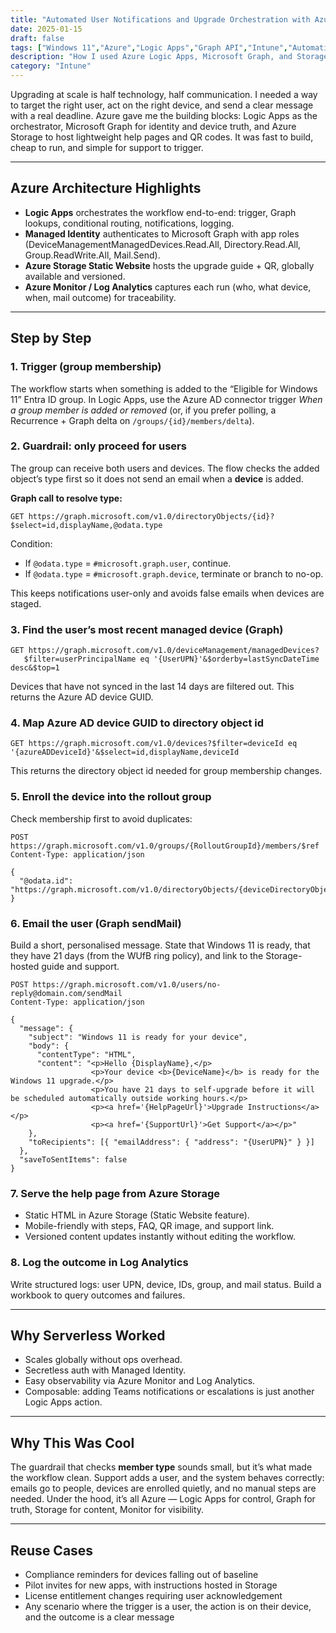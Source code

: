 ```yaml
---
title: "Automated User Notifications and Upgrade Orchestration with Azure Logic Apps and Graph API"
date: 2025-01-15
draft: false
tags: ["Windows 11","Azure","Logic Apps","Graph API","Intune","Automation","Storage","Serverless"]
description: "How I used Azure Logic Apps, Microsoft Graph, and Storage to automate Windows 11 user notifications, deliver self-service upgrade guides, and orchestrate the rollout across a global workforce."
category: "Intune"
---
```


Upgrading at scale is half technology, half communication. I needed a way to target the right user, act on the right device, and send a clear message with a real deadline. Azure gave me the building blocks: Logic Apps as the orchestrator, Microsoft Graph for identity and device truth, and Azure Storage to host lightweight help pages and QR codes. It was fast to build, cheap to run, and simple for support to trigger.

---

## Azure Architecture Highlights

- **Logic Apps** orchestrates the workflow end-to-end: trigger, Graph lookups, conditional routing, notifications, logging.  
- **Managed Identity** authenticates to Microsoft Graph with app roles (DeviceManagementManagedDevices.Read.All, Directory.Read.All, Group.ReadWrite.All, Mail.Send).  
- **Azure Storage Static Website** hosts the upgrade guide + QR, globally available and versioned.  
- **Azure Monitor / Log Analytics** captures each run (who, what device, when, mail outcome) for traceability.  

---

## Step by Step

### 1. Trigger (group membership)

The workflow starts when something is added to the “Eligible for Windows 11” Entra ID group. In Logic Apps, use the Azure AD connector trigger *When a group member is added or removed* (or, if you prefer polling, a Recurrence + Graph delta on `/groups/{id}/members/delta`).

### 2. Guardrail: only proceed for users

The group can receive both users and devices. The flow checks the added object’s type first so it does not send an email when a **device** is added.

**Graph call to resolve type:**

```http
GET https://graph.microsoft.com/v1.0/directoryObjects/{id}?$select=id,displayName,@odata.type
```

Condition:  
- If `@odata.type` = `#microsoft.graph.user`, continue.  
- If `@odata.type` = `#microsoft.graph.device`, terminate or branch to no-op.  

This keeps notifications user-only and avoids false emails when devices are staged.

### 3. Find the user’s most recent managed device (Graph)

```http
GET https://graph.microsoft.com/v1.0/deviceManagement/managedDevices?
   $filter=userPrincipalName eq '{UserUPN}'&$orderby=lastSyncDateTime desc&$top=1
```

Devices that have not synced in the last 14 days are filtered out. This returns the Azure AD device GUID.

### 4. Map Azure AD device GUID to directory object id

```http
GET https://graph.microsoft.com/v1.0/devices?$filter=deviceId eq '{azureADDeviceId}'&$select=id,displayName,deviceId
```

This returns the directory object id needed for group membership changes.

### 5. Enroll the device into the rollout group

Check membership first to avoid duplicates:

```http
POST https://graph.microsoft.com/v1.0/groups/{RolloutGroupId}/members/$ref
Content-Type: application/json

{
  "@odata.id": "https://graph.microsoft.com/v1.0/directoryObjects/{deviceDirectoryObjectId}"
}
```

### 6. Email the user (Graph sendMail)

Build a short, personalised message. State that Windows 11 is ready, that they have 21 days (from the WUfB ring policy), and link to the Storage-hosted guide and support.

```http
POST https://graph.microsoft.com/v1.0/users/no-reply@domain.com/sendMail
Content-Type: application/json

{
  "message": {
    "subject": "Windows 11 is ready for your device",
    "body": {
      "contentType": "HTML",
      "content": "<p>Hello {DisplayName},</p>
                  <p>Your device <b>{DeviceName}</b> is ready for the Windows 11 upgrade.</p>
                  <p>You have 21 days to self-upgrade before it will be scheduled automatically outside working hours.</p>
                  <p><a href='{HelpPageUrl}'>Upgrade Instructions</a></p>
                  <p><a href='{SupportUrl}'>Get Support</a></p>"
    },
    "toRecipients": [{ "emailAddress": { "address": "{UserUPN}" } }]
  },
  "saveToSentItems": false
}
```

### 7. Serve the help page from Azure Storage

- Static HTML in Azure Storage (Static Website feature).  
- Mobile-friendly with steps, FAQ, QR image, and support link.  
- Versioned content updates instantly without editing the workflow.

### 8. Log the outcome in Log Analytics

Write structured logs: user UPN, device, IDs, group, and mail status. Build a workbook to query outcomes and failures.

---

## Why Serverless Worked

- Scales globally without ops overhead.  
- Secretless auth with Managed Identity.  
- Easy observability via Azure Monitor and Log Analytics.  
- Composable: adding Teams notifications or escalations is just another Logic Apps action.  

---

## Why This Was Cool

The guardrail that checks **member type** sounds small, but it’s what made the workflow clean. Support adds a user, and the system behaves correctly: emails go to people, devices are enrolled quietly, and no manual steps are needed. Under the hood, it’s all Azure — Logic Apps for control, Graph for truth, Storage for content, Monitor for visibility.

---

## Reuse Cases

- Compliance reminders for devices falling out of baseline  
- Pilot invites for new apps, with instructions hosted in Storage  
- License entitlement changes requiring user acknowledgement  
- Any scenario where the trigger is a user, the action is on their device, and the outcome is a clear message  
